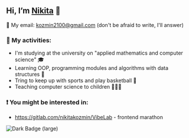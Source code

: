 ## Hi, I’m [Nikita](https://t.me/kozmin_nikita) 👋 
📧 My email: kozmin2100@gmail.com (don't be afraid to write, I'll answer)
### 🎯 My activities:
- I'm studying at the university on "applied mathematics and computer science" 🎓
- Learning OOP, programming modules and algorithms with data structures 🌱
- Tring to keep up with sports and play basketball 🏀
- Teaching computer science to children 👨🏼‍🏫
### ❗ You might be interested in:
- https://gitlab.com/nikitakozmin/VibeLab - frontend marathon
<img alt="Dark Badge (large)" src="https://www.codewars.com/users/NikitaKozmin/badges/large">
